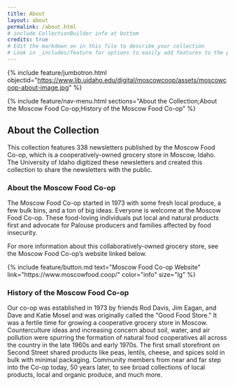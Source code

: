 ```yaml
---
title: About
layout: about
permalink: /about.html
# include CollectionBuilder info at bottom
credits: true
# Edit the markdown on in this file to describe your collection
# Look in _includes/feature for options to easily add features to the page
---
```


{% include feature/jumbotron.html objectid="https://www.lib.uidaho.edu/digital/moscowcoop/assets/moscowcoop-about-image.jpg" %} 

{% include feature/nav-menu.html sections="About the Collection;About the Moscow Food Co-op;History of the Moscow Food Co-op" %}

## About the Collection

This collection features 338 newsletters published by the Moscow Food Co-op, which is a cooperatively-owned grocery store in Moscow, Idaho. The University of Idaho digitized these newsletters and created this collection to share the newsletters with the public. 

### About the Moscow Food Co-op

The Moscow Food Co-op started in 1973 with some fresh local produce, a few bulk bins, and a ton of big ideas. Everyone is welcome at the Moscow Food Co-op. These food-loving individuals put local and natural products first and advocate for Palouse producers and families affected by food insecurity. 

For more information about this collaboratively-owned grocery store, see the Moscow Food Co-op’s website linked below.

<div class="text-center">
{% include feature/button.md text="Moscow Food Co-op Website" link="https://www.moscowfood.coop/" color="info" size="lg" %}
</div>

### History of the Moscow Food Co-op

Our co-op was established in 1973 by friends Rod Davis, Jim Eagan, and Dave and Katie Mosel and was originally called the "Good Food Store." It was a fertile time for growing a cooperative grocery store in Moscow. Counterculture ideas and increasing concern about soil, water, and air pollution were spurring the formation of natural food cooperatives all across the country in the late 1960s and early 1970s. The first small storefront on Second Street shared products like peas, lentils, cheese, and spices sold in bulk with minimal packaging. Community members from near and far step into the Co-op today, 50 years later, to see broad collections of local products, local and organic produce, and much more.

<div class="clearfix"></div>

